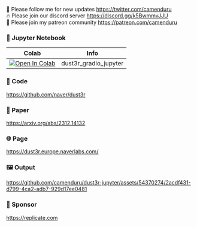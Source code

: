 🐣 Please follow me for new updates https://twitter.com/camenduru <br />
🔥 Please join our discord server https://discord.gg/k5BwmmvJJU <br />
🥳 Please join my patreon community https://patreon.com/camenduru <br />

### 🍊 Jupyter Notebook

| Colab | Info
| --- | --- |
[![Open In Colab](https://colab.research.google.com/assets/colab-badge.svg)](https://colab.research.google.com/github/camenduru/dust3r-jupyter/blob/main/dust3r_gradio_jupyter.ipynb) | dust3r_gradio_jupyter

### 🧬 Code
https://github.com/naver/dust3r

### 📄 Paper
https://arxiv.org/abs/2312.14132

### 🌐 Page
https://dust3r.europe.naverlabs.com/

### 🖼 Output

https://github.com/camenduru/dust3r-jupyter/assets/54370274/2acdf431-d799-4ca2-adb7-929d17ee0481

### 🏢 Sponsor
https://replicate.com
